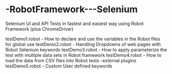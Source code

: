 # -RobotFramework---Selenium
Selenium UI and API Tests in fastest and easiest way using Robot Framework (plus ChromeDriver)



testDemo1.robot - How to declare and use the variables in the Robot files for global use
testDemo2.robot - Handling Dropdowns of web pages with Robot Selenium keywords
testDemo3.robot - How to apply parameterize the test with multiple data sets in Robot framework
testDemo4.robot - How to load the data from CSV files into Robot tests -external plugins
testDemo5.robot - Custom User defined keywords

